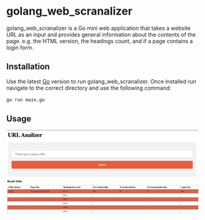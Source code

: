 # golang_web_scranalizer

golang_web_scranalizer is a Go mini web application that takes a website URL as an input and provides general information about the contents of the page.
e.g. the HTML version, the headings count, and if a page contains a login form.

## Installation

Use the latest [Go](https://golang.org/doc/install) version to run golang_web_scranalizer.
Once installed run navigate to the correct directory and use the following command:

```bash
go run main.go
```

## Usage

![alt text](https://github.com/kgobakis/golang_web_scranalizer/blob/master/static/homepage.png)
![alt text](https://github.com/kgobakis/golang_web_scranalizer/blob/master/static/resultpage.png)
